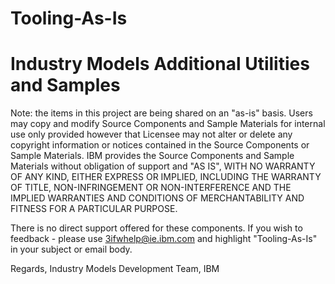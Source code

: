 # Tooling-As-Is
Industry Models Additional Utilities and Samples
================================================

Note: the items in this project are being shared on an "as-is" basis. Users may copy and modify Source Components and Sample Materials for internal use only provided however that Licensee may not alter or delete any copyright information or notices contained in the Source Components or Sample Materials. IBM provides the Source Components and Sample Materials without obligation of support and "AS IS", WITH NO WARRANTY OF ANY KIND, EITHER EXPRESS OR IMPLIED, INCLUDING THE WARRANTY OF TITLE, NON-INFRINGEMENT OR NON-INTERFERENCE AND THE IMPLIED WARRANTIES AND CONDITIONS OF MERCHANTABILITY AND FITNESS FOR A PARTICULAR PURPOSE.


There is no direct support offered for these components. If you wish to feedback - please use 3ifwhelp@ie.ibm.com and highlight "Tooling-As-Is" in your subject or email body. 

Regards,
Industry Models Development Team, IBM

